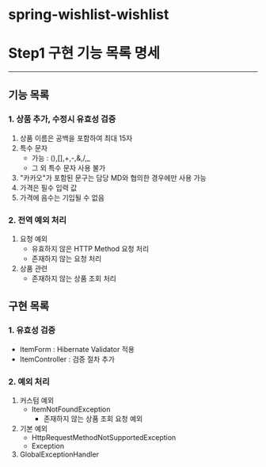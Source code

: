 # spring-wishlist-wishlist

# Step1 구현 기능 목록 명세

---
## 기능 목록
### 1. 상품 추가, 수정시 유효성 검증
   1. 상품 이름은 공백을 포함하여 최대 15자
   2. 특수 문자
        - 가능 : (),[],+,-,&,/,_
        - 그 외 특수 문자 사용 불가
   3. "카카오"가 포함된 문구는 담당 MD와 협의한 경우에만 사용 가능
4. 가격은 필수 입력 값
5. 가격에 음수는 기입될 수 없음

### 2. 전역 예외 처리
1. 요청 예외 
   - 유효하지 않은 HTTP Method 요청 처리
   - 존재하지 않는 요청 처리
2. 상품 관련 
   - 존재하지 않는 상품 조회 처리

## 구현 목록
### 1. 유효성 검증
- ItemForm : Hibernate Validator 적용
- ItemController : 검증 절차 추가

### 2. 예외 처리
1. 커스텀 예외 
   - ItemNotFoundException
     - 존재하지 않는 상품 조회 요청 예외
2. 기본 예외
   - HttpRequestMethodNotSupportedException
   - Exception
3. GlobalExceptionHandler